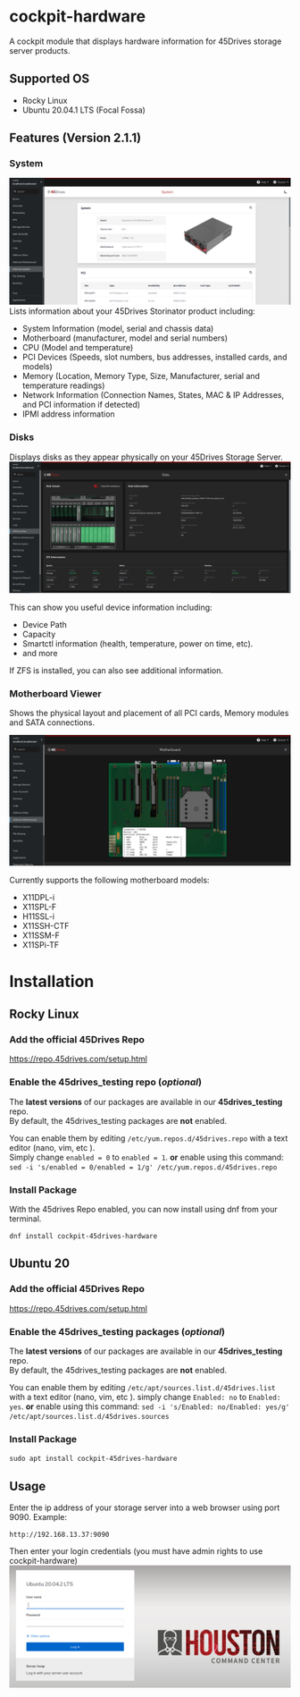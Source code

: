 # cockpit-hardware
A cockpit module that displays hardware information for 45Drives storage server products.

## Supported OS
- Rocky Linux
- Ubuntu 20.04.1 LTS (Focal Fossa)

## Features (Version 2.1.1)
### System
<img src="https://raw.githubusercontent.com/45Drives/cockpit-hardware/dev/documentation/45drives-system.png">  
Lists information about your 45Drives Storinator product including:

* System Information (model, serial and chassis data)
* Motherboard (manufacturer, model and serial numbers)
* CPU (Model and temperature)
* PCI Devices (Speeds, slot numbers, bus addresses, installed cards, and models)
* Memory (Location, Memory Type, Size, Manufacturer, serial and temperature readings)
* Network Information (Connection Names, States, MAC & IP Addresses, and PCI information if detected)
* IPMI address information

### Disks
Displays disks as they appear physically on your 45Drives Storage Server.
<img src="https://raw.githubusercontent.com/45Drives/cockpit-hardware/master/documentation/45drives-disks.png">  

This can show you useful device information including:
* Device Path
* Capacity
* Smartctl information (health, temperature, power on time, etc).
* and more

If ZFS is installed, you can also see additional information.

### Motherboard Viewer
Shows the physical layout and placement of all PCI cards, Memory modules and SATA connections. 

<img src="https://raw.githubusercontent.com/45Drives/cockpit-hardware/master/documentation/45drives-motherboard.png">

Currently supports the following motherboard models:
* X11DPL-i
* X11SPL-F
* H11SSL-i
* X11SSH-CTF
* X11SSM-F
* X11SPi-TF


# Installation

## Rocky Linux

### Add the official 45Drives Repo
https://repo.45drives.com/setup.html

### Enable the 45drives_testing repo (*optional*)
The **latest versions** of our packages are available in our **45drives_testing** repo.  
By default, the 45drives_testing packages are **not** enabled.  

You can enable them by editing ```/etc/yum.repos.d/45drives.repo``` with a text editor (nano, vim, etc ).  
Simply change ```enabled = 0``` to ```enabled = 1```. 
**or**
enable using this command: ```sed -i 's/enabled = 0/enabled = 1/g' /etc/yum.repos.d/45drives.repo```

### Install Package
With the 45drives Repo enabled, you can now install using dnf from your terminal.
```
dnf install cockpit-45drives-hardware
```

## Ubuntu 20

### Add the official 45Drives Repo
https://repo.45drives.com/setup.html


### Enable the 45drives_testing packages (*optional*)
The **latest versions** of our packages are available in our **45drives_testing** repo.  
By default, the 45drives_testing packages are **not** enabled.  

You can enable them by editing ```/etc/apt/sources.list.d/45drives.list``` with a text editor (nano, vim, etc ).
simply change ```Enabled: no``` to ```Enabled: yes```.
**or**
enable using this command: ```sed -i 's/Enabled: no/Enabled: yes/g' /etc/apt/sources.list.d/45drives.sources```

### Install Package
```
sudo apt install cockpit-45drives-hardware
```

## Usage
Enter the ip address of your storage server into a web browser using port 9090.
Example:
```
http://192.168.13.37:9090
```
Then enter your login credentials (you must have admin rights to use cockpit-hardware)
<img src="https://raw.githubusercontent.com/45Drives/cockpit-hardware/master/documentation/houston.png">
